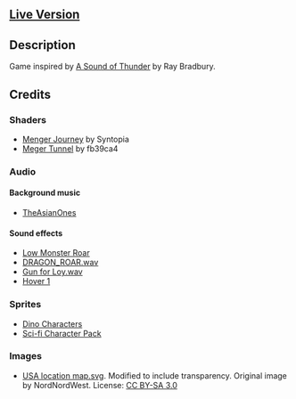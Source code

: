 ## [Live Version](https://hpnrep6.github.io/Time_Safari_inc./)

## Description

Game inspired by [A Sound of Thunder](https://en.wikipedia.org/wiki/A_Sound_of_Thunder) by Ray Bradbury.

## Credits

### Shaders
- [Menger Journey](https://www.shadertoy.com/view/Mdf3z7) by Syntopia
- [Meger Tunnel](https://www.shadertoy.com/view/XslGzl) by fb39ca4

### Audio

#### Background music
- [TheAsianOnes](https://www.youtube.com/channel/UCO6z1xQ-pnwOOjH2wzaQ8XA)

#### Sound effects
- [Low Monster Roar](https://freesound.org/people/Robson220pl/sounds/497056/)
- [DRAGON_ROAR.wav](https://freesound.org/people/JoelAudio/sounds/85568/)
- [Gun for Loy.wav](https://freesound.org/people/martian/sounds/182272/)
- [Hover 1](https://freesound.org/people/plasterbrain/sounds/237422/)

### Sprites

- [Dino Characters](https://arks.itch.io/dino-characters)
- [Sci-fi Character Pack](https://penusbmic.itch.io/sci-fi-character-pack-12)

### Images
- [USA location map.svg](https://en.wikipedia.org/wiki/File:USA_location_map.svg). Modified to include transparency. Original image by NordNordWest. License: [CC BY-SA 3.0](https://creativecommons.org/licenses/by-sa/3.0/deed.en)
